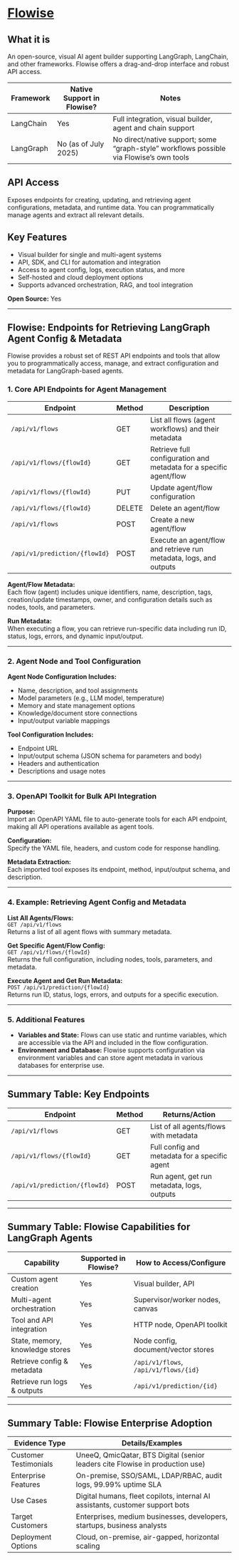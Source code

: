 # [Flowise](https://flowiseai.com/)

## What it is
An open-source, visual AI agent builder supporting LangGraph, LangChain, and other frameworks. Flowise offers a drag-and-drop interface and robust API access.

| Framework  | Native Support in Flowise? | Notes                                                                 |
|------------|-----------------------------|-----------------------------------------------------------------------|
| LangChain  | Yes                         | Full integration, visual builder, agent and chain support            |
| LangGraph  | No (as of July 2025)        | No direct/native support; some “graph-style” workflows possible via Flowise’s own tools |


## API Access
Exposes endpoints for creating, updating, and retrieving agent configurations, metadata, and runtime data. You can programmatically manage agents and extract all relevant details.

## Key Features
- Visual builder for single and multi-agent systems
- API, SDK, and CLI for automation and integration
- Access to agent config, logs, execution status, and more
- Self-hosted and cloud deployment options
- Supports advanced orchestration, RAG, and tool integration

**Open Source:** Yes

---

## Flowise: Endpoints for Retrieving LangGraph Agent Config & Metadata

Flowise provides a robust set of REST API endpoints and tools that allow you to programmatically access, manage, and extract configuration and metadata for LangGraph-based agents.

### 1. Core API Endpoints for Agent Management

| Endpoint                          | Method | Description                                                               |
|-----------------------------------|--------|---------------------------------------------------------------------------|
| `/api/v1/flows`                   | GET    | List all flows (agent workflows) and their metadata                      |
| `/api/v1/flows/{flowId}`         | GET    | Retrieve full configuration and metadata for a specific agent/flow       |
| `/api/v1/flows/{flowId}`         | PUT    | Update agent/flow configuration                                          |
| `/api/v1/flows/{flowId}`         | DELETE | Delete an agent/flow                                                     |
| `/api/v1/flows`                   | POST   | Create a new agent/flow                                                  |
| `/api/v1/prediction/{flowId}`    | POST   | Execute an agent/flow and retrieve run metadata, logs, and outputs       |

**Agent/Flow Metadata:**  
Each flow (agent) includes unique identifiers, name, description, tags, creation/update timestamps, owner, and configuration details such as nodes, tools, and parameters.

**Run Metadata:**  
When executing a flow, you can retrieve run-specific data including run ID, status, logs, errors, and dynamic input/output.

---

### 2. Agent Node and Tool Configuration

**Agent Node Configuration Includes:**
- Name, description, and tool assignments
- Model parameters (e.g., LLM model, temperature)
- Memory and state management options
- Knowledge/document store connections
- Input/output variable mappings

**Tool Configuration Includes:**
- Endpoint URL
- Input/output schema (JSON schema for parameters and body)
- Headers and authentication
- Descriptions and usage notes

---

### 3. OpenAPI Toolkit for Bulk API Integration

**Purpose:**  
Import an OpenAPI YAML file to auto-generate tools for each API endpoint, making all API operations available as agent tools.

**Configuration:**  
Specify the YAML file, headers, and custom code for response handling.

**Metadata Extraction:**  
Each imported tool exposes its endpoint, method, input/output schema, and description.

---

### 4. Example: Retrieving Agent Config and Metadata

**List All Agents/Flows:**  
`GET /api/v1/flows`  
Returns a list of all agent flows with summary metadata.

**Get Specific Agent/Flow Config:**  
`GET /api/v1/flows/{flowId}`  
Returns the full configuration, including nodes, tools, parameters, and metadata.

**Execute Agent and Get Run Metadata:**  
`POST /api/v1/prediction/{flowId}`  
Returns run ID, status, logs, errors, and outputs for a specific execution.

---

### 5. Additional Features

- **Variables and State:** Flows can use static and runtime variables, which are accessible via the API and included in the flow configuration.
- **Environment and Database:** Flowise supports configuration via environment variables and can store agent metadata in various databases for enterprise use.

---

## Summary Table: Key Endpoints

| Endpoint                       | Method | Returns/Action                                      |
|--------------------------------|--------|-----------------------------------------------------|
| `/api/v1/flows`               | GET    | List of all agents/flows with metadata              |
| `/api/v1/flows/{flowId}`      | GET    | Full config and metadata for a specific agent       |
| `/api/v1/prediction/{flowId}` | POST   | Run agent, get run metadata, logs, outputs          |

---

## Summary Table: Flowise Capabilities for LangGraph Agents

| Capability                     | Supported in Flowise? | How to Access/Configure                       |
|--------------------------------|------------------------|-----------------------------------------------|
| Custom agent creation          | Yes                    | Visual builder, API                           |
| Multi-agent orchestration      | Yes                    | Supervisor/worker nodes, canvas               |
| Tool and API integration       | Yes                    | HTTP node, OpenAPI toolkit                    |
| State, memory, knowledge stores| Yes                    | Node config, document/vector stores           |
| Retrieve config & metadata     | Yes                    | `/api/v1/flows`, `/api/v1/flows/{id}`         |
| Retrieve run logs & outputs    | Yes                    | `/api/v1/prediction/{id}`                     |

---

## Summary Table: Flowise Enterprise Adoption

| Evidence Type         | Details/Examples                                                                |
|------------------------|---------------------------------------------------------------------------------|
| Customer Testimonials | UneeQ, QmicQatar, BTS Digital (senior leaders cite Flowise in production use)   |
| Enterprise Features   | On-premise, SSO/SAML, LDAP/RBAC, audit logs, 99.99% uptime SLA                  |
| Use Cases             | Digital humans, fleet copilots, internal AI assistants, customer support bots   |
| Target Customers      | Enterprises, medium businesses, developers, startups, business analysts         |
| Deployment Options    | Cloud, on-premise, air-gapped, horizontal scaling                               |
